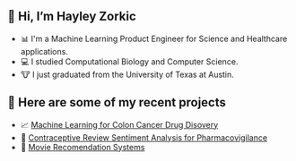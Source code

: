
## 👋 Hi, I’m Hayley Zorkic 
- 📊 I'm a Machine Learning Product Engineer for Science and Healthcare applications.
- :computer: I studied Computational Biology and Computer Science. 
- :cow: I just graduated from the University of Texas at Austin.


## 📄 Here are some of my recent projects
- 📈 [Machine Learning for Colon Cancer Drug Disovery](https://github.com/hzorkic/machine_learning_and_molecular_docking_for_drug_discovery)
- 💊 [Contraceptive Review Sentiment Analysis for Pharmacovigilance](https://github.com/hzorkic/Pharmacovigilance_Sentiment_Analysis)
- 🎥 [Movie Recomendation Systems]()
